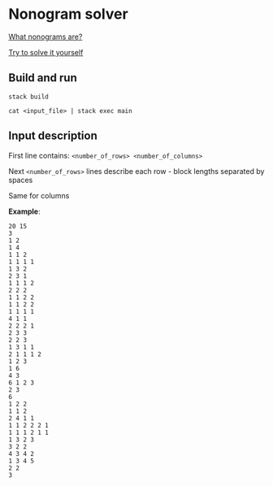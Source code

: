 # Nonogram solver

[What nonograms are?](https://en.wikipedia.org/wiki/Nonogram)

[Try to solve it yourself](https://www.puzzle-nonograms.com/)


## Build and run

`stack build`

`cat <input_file> | stack exec main`


## Input description

First line contains: `<number_of_rows> <number_of_columns>`

Next `<number_of_rows>` lines describe each row - block lengths separated by spaces

Same for columns 

**Example**:
```
20 15
3
1 2
1 4
1 1 2
1 1 1 1
1 3 2
2 3 1
1 1 1 2
2 2 2
1 1 2 2
1 1 2 2
1 1 1 1
4 1 1
2 2 2 1
2 3 3
2 2 3
1 3 1 1
2 1 1 1 2
1 2 3
1 6
4 3
6 1 2 3
2 3
6
1 2 2
1 1 2
2 4 1 1
1 1 2 2 2 1
1 1 1 2 1 1
1 3 2 3
3 2 2
4 3 4 2
1 3 4 5
2 2
3
```
